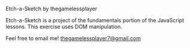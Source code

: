 Etch-a-Sketch by thegamelessplayer

Etch-a-Sketch is a project of the fundamentals portion of the JavaScript lessons. This exercise uses DOM manipulation. 

Feel free to email me!
thegamelessplayer7@gmail.com